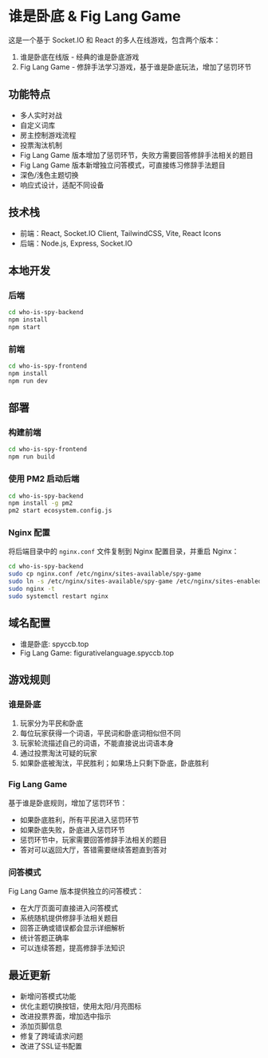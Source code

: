 # 谁是卧底 & Fig Lang Game

这是一个基于 Socket.IO 和 React 的多人在线游戏，包含两个版本：
1. 谁是卧底在线版 - 经典的谁是卧底游戏
2. Fig Lang Game - 修辞手法学习游戏，基于谁是卧底玩法，增加了惩罚环节

## 功能特点

- 多人实时对战
- 自定义词库
- 房主控制游戏流程
- 投票淘汰机制
- Fig Lang Game 版本增加了惩罚环节，失败方需要回答修辞手法相关的题目
- Fig Lang Game 版本新增独立问答模式，可直接练习修辞手法题目
- 深色/浅色主题切换
- 响应式设计，适配不同设备

## 技术栈

- 前端：React, Socket.IO Client, TailwindCSS, Vite, React Icons
- 后端：Node.js, Express, Socket.IO

## 本地开发

### 后端

```bash
cd who-is-spy-backend
npm install
npm start
```

### 前端

```bash
cd who-is-spy-frontend
npm install
npm run dev
```

## 部署

### 构建前端

```bash
cd who-is-spy-frontend
npm run build
```

### 使用 PM2 启动后端

```bash
cd who-is-spy-backend
npm install -g pm2
pm2 start ecosystem.config.js
```

### Nginx 配置

将后端目录中的 `nginx.conf` 文件复制到 Nginx 配置目录，并重启 Nginx：

```bash
cd who-is-spy-backend
sudo cp nginx.conf /etc/nginx/sites-available/spy-game
sudo ln -s /etc/nginx/sites-available/spy-game /etc/nginx/sites-enabled/
sudo nginx -t
sudo systemctl restart nginx
```

## 域名配置

- 谁是卧底: spyccb.top
- Fig Lang Game: figurativelanguage.spyccb.top

## 游戏规则

### 谁是卧底

1. 玩家分为平民和卧底
2. 每位玩家获得一个词语，平民词和卧底词相似但不同
3. 玩家轮流描述自己的词语，不能直接说出词语本身
4. 通过投票淘汰可疑的玩家
5. 如果卧底被淘汰，平民胜利；如果场上只剩下卧底，卧底胜利

### Fig Lang Game

基于谁是卧底规则，增加了惩罚环节：
- 如果卧底胜利，所有平民进入惩罚环节
- 如果卧底失败，卧底进入惩罚环节
- 惩罚环节中，玩家需要回答修辞手法相关的题目
- 答对可以返回大厅，答错需要继续答题直到答对

### 问答模式

Fig Lang Game 版本提供独立的问答模式：
- 在大厅页面可直接进入问答模式
- 系统随机提供修辞手法相关题目
- 回答正确或错误都会显示详细解析
- 统计答题正确率
- 可以连续答题，提高修辞手法知识

## 最近更新

- 新增问答模式功能
- 优化主题切换按钮，使用太阳/月亮图标
- 改进投票界面，增加选中指示
- 添加页脚信息
- 修复了跨域请求问题
- 改进了SSL证书配置
